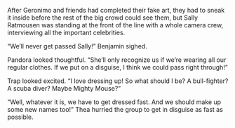 After Geronimo and friends had completed their fake art, they had to sneak it inside before the rest of the big crowd could see them, but Sally Ratmousen was standing at the front of the line with a whole camera crew, interviewing all the important celebrities.

“We’ll never get passed Sally!” Benjamin sighed.

Pandora looked thoughtful. “She’ll only recognize us if we’re wearing all our regular clothes. If we put on a disguise, I think we could pass right through!”

Trap looked excited. “I love dressing up! So what should I be? A bull-fighter? A scuba diver? Maybe Mighty Mouse?”

“Well, whatever it is, we have to get dressed fast. And we should make up some new names too!” Thea hurried the group to get in disguise as fast as possible.
